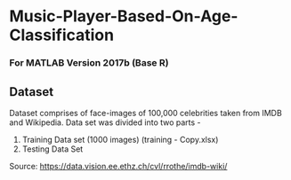 # Music-Player-Based-On-Age-Classification

### For MATLAB Version 2017b (Base R)

## Dataset

Dataset comprises of face-images of 100,000 celebrities taken from IMDB
and Wikipedia.
Data set was divided into two parts -
1. Training Data set (1000 images) (training - Copy.xlsx)
2. Testing Data Set

Source: https://data.vision.ee.ethz.ch/cvl/rrothe/imdb-wiki/
